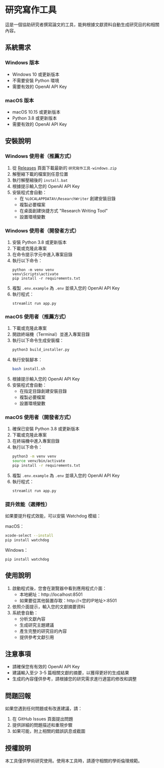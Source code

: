# 研究寫作工具

這是一個協助研究者撰寫論文的工具，能夠根據文獻資料自動生成研究目的和相關內容。

## 系統需求

### Windows 版本
- Windows 10 或更新版本
- 不需要安裝 Python 環境
- 需要有效的 OpenAI API Key

### macOS 版本
- macOS 10.15 或更新版本
- Python 3.8 或更新版本
- 需要有效的 OpenAI API Key

## 安裝說明

### Windows 使用者（推薦方式）

1. 從 [Releases](../../releases) 頁面下載最新的 `研究寫作工具-windows.zip`
2. 解壓縮下載的檔案到任意位置
3. 執行解壓縮後的 `install.bat`
4. 根據提示輸入您的 OpenAI API Key
5. 安裝程式會自動：
   - 在 `%LOCALAPPDATA%\ResearchWriter` 創建安裝目錄
   - 複製必要檔案
   - 在桌面創建快捷方式 "Research Writing Tool"
   - 設置環境變數

### Windows 使用者（開發者方式）

1. 安裝 Python 3.8 或更新版本
2. 下載或克隆此專案
3. 在命令提示字元中進入專案目錄
4. 執行以下命令：
   ```batch
   python -m venv venv
   venv\Scripts\activate
   pip install -r requirements.txt
   ```
5. 複製 `.env.example` 為 `.env` 並填入您的 OpenAI API Key
6. 執行程式：
   ```batch
   streamlit run app.py
   ```

### macOS 使用者（推薦方式）

1. 下載或克隆此專案
2. 開啟終端機（Terminal）並進入專案目錄
3. 執行以下命令生成安裝檔：
   ```bash
   python3 build_installer.py
   ```
4. 執行安裝腳本：
   ```bash
   bash install.sh
   ```
5. 根據提示輸入您的 OpenAI API Key
6. 安裝程式會自動：
   - 在指定目錄創建安裝目錄
   - 複製必要檔案
   - 設置環境變數

### macOS 使用者（開發者方式）

1. 確保已安裝 Python 3.8 或更新版本
2. 下載或克隆此專案
3. 在終端機中進入專案目錄
4. 執行以下命令：
   ```bash
   python3 -m venv venv
   source venv/bin/activate
   pip install -r requirements.txt
   ```
5. 複製 `.env.example` 為 `.env` 並填入您的 OpenAI API Key
6. 執行程式：
   ```bash
   streamlit run app.py
   ```

### 提升效能（選擇性）
如果要提升程式效能，可以安裝 Watchdog 模組：

macOS：
```bash
xcode-select --install
pip install watchdog
```

Windows：
```batch
pip install watchdog
```

## 使用說明

1. 啟動程式後，您會在瀏覽器中看到應用程式介面：
   - 本地網址：http://localhost:8501
   - 如果要從其他裝置存取：http://<您的IP地址>:8501
2. 依照介面提示，輸入您的文獻摘要資料
3. 系統會自動：
   - 分析文獻內容
   - 生成研究主題建議
   - 產生完整的研究目的內容
   - 提供參考文獻引用

## 注意事項

- 請確保您有有效的 OpenAI API Key
- 建議輸入至少 3-5 篇相關文獻的摘要，以獲得更好的生成結果
- 生成的內容僅供參考，請根據您的研究需求進行適當的修改和調整

## 問題回報

如果您遇到任何問題或有改進建議，請：
1. 在 GitHub Issues 頁面提出問題
2. 提供詳細的問題描述和重現步驟
3. 如果可能，附上相關的錯誤訊息或截圖

## 授權說明

本工具僅供學術研究使用。使用本工具時，請遵守相關的學術倫理規範。 